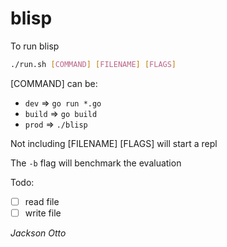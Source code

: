 # blisp

To run blisp

```sh
./run.sh [COMMAND] [FILENAME] [FLAGS]
```

[COMMAND] can be:
- `dev` => `go run *.go`
- `build` => `go build`
- `prod` => `./blisp`

Not including [FILENAME] [FLAGS] will start a repl

The `-b` flag will benchmark the evaluation

Todo:
- [ ] read file
- [ ] write file

_Jackson Otto_
